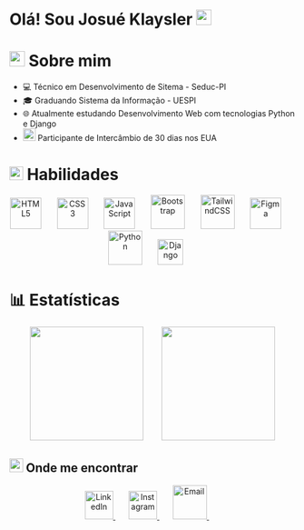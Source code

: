 # Olá! Sou Josué Klaysler <img src="https://github.com/josuekla/material-icons/blob/main/ola.gif" width="27px">
# <img src="https://github.com/josuekla/material-icons/blob/main/dev.gif" width = "27px"> Sobre mim
- 💻 Técnico em Desenvolvimento de Sitema - Seduc-PI
- 🎓 Graduando Sistema da Informação - UESPI
- 🌐 Atualmente estudando Desenvolvimento Web com tecnologias Python e Django
- <img src="https://github.com/josuekla/material-icons/blob/main/avião.gif" width = "22px"> Participante de Intercâmbio de 30 dias nos EUA

# <img src="https://github.com/josuekla/material-icons/blob/main/rocket_1f680.gif" height="24px"> Habilidades

<div align="center">

<img src="https://cdn.jsdelivr.net/gh/devicons/devicon/icons/html5/html5-original.svg" width="55" alt="HTML5"/> &nbsp;&nbsp;&nbsp;&nbsp;&nbsp;
<img src="https://cdn.jsdelivr.net/gh/devicons/devicon/icons/css3/css3-original.svg" width="55" alt="CSS3"/> &nbsp;&nbsp;&nbsp;&nbsp;&nbsp;
<img src="https://cdn.jsdelivr.net/gh/devicons/devicon/icons/javascript/javascript-original.svg" width="55" alt="JavaScript"/> &nbsp;&nbsp;&nbsp;&nbsp;&nbsp;
<img src="https://cdn.jsdelivr.net/gh/devicons/devicon/icons/bootstrap/bootstrap-original.svg" width="60" alt="Bootstrap"/> &nbsp;&nbsp;&nbsp;&nbsp;&nbsp;
<img src="https://github.com/josuekla/material-icons/blob/main/tailwind.webp" width="60" alt="TailwindCSS"/> &nbsp;&nbsp;&nbsp;&nbsp;&nbsp;
<img src="https://cdn.jsdelivr.net/gh/devicons/devicon/icons/figma/figma-original.svg" width="55" alt="Figma"/> &nbsp;&nbsp;&nbsp;&nbsp;&nbsp;
<img src="https://cdn.jsdelivr.net/gh/devicons/devicon/icons/python/python-original.svg" width="60" alt="Python"/> &nbsp;&nbsp;&nbsp;&nbsp;&nbsp;
<img src="https://github.com/josuekla/material-icons/blob/main/django.svg" width="45" alt="Django"/> &nbsp;&nbsp;&nbsp;&nbsp;&nbsp;

</div>

# 📊 Estatísticas
<p align="center">
   <img height="200" padding="10px" src="https://github-readme-stats.vercel.app/api?username=josuekla&show_icons=true&theme=tokyonight&include_all_commits=true"/> &nbsp;&nbsp;&nbsp;&nbsp;&nbsp;&nbsp; <img height="200" src="https://github-readme-stats.vercel.app/api/top-langs/?username=josuekla&theme=tokyonight&layout=compact&theme=algolia&bg_color=0,130F40,000000&title_color=ffffff&text_color=4fc3f7&border_radius=10"/> 
</p>


## <img src ="https://github.com/josuekla/material-icons/blob/main/Earth.gif" width = "24px"> Onde me encontrar  

<div align="center">
<a href="https://www.linkedin.com/in/josueklaysler/" target="_blank">
  <img src="https://cdn.jsdelivr.net/gh/devicons/devicon/icons/linkedin/linkedin-original.svg" width="50" alt="LinkedIn"/>
</a> &nbsp;&nbsp;&nbsp;&nbsp;&nbsp;

<a href="https://instagram.com/josueklaysler" target="_blank">
  <img src="https://upload.wikimedia.org/wikipedia/commons/thumb/e/e7/Instagram_logo_2016.svg/132px-Instagram_logo_2016.svg.png?20210403190622" width="50" alt="Instagram"/>
</a> &nbsp;&nbsp;&nbsp;&nbsp;&nbsp;

<a href="mailto:josueksantos.silva@gmail.com?subject=Vamos%20conversar&body=Olá,%20gostaria%20de%20conhecer%20seus%20projetos%20e%20discutir%20uma%20oportunidade!" target="_blank">
  <img src="https://upload.wikimedia.org/wikipedia/commons/thumb/7/7e/Gmail_icon_%282020%29.svg/512px-Gmail_icon_%282020%29.svg.png?20221017173631" width="60" alt="Email"/>
</a> &nbsp;&nbsp;&nbsp;&nbsp;&nbsp;

</div>
  
